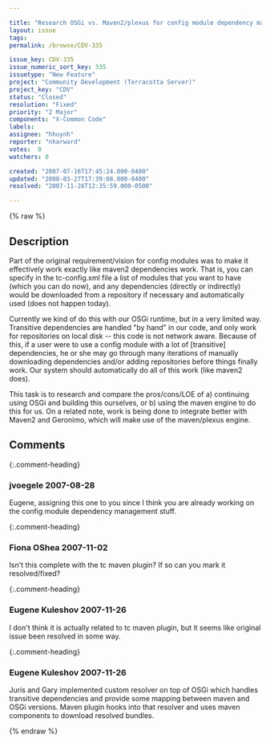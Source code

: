 ```yaml
---

title: "Research OSGi vs. Maven2/plexus for config module dependency management"
layout: issue
tags: 
permalink: /browse/CDV-335

issue_key: CDV-335
issue_numeric_sort_key: 335
issuetype: "New Feature"
project: "Community Development (Terracotta Server)"
project_key: "CDV"
status: "Closed"
resolution: "Fixed"
priority: "2 Major"
components: "X-Common Code"
labels: 
assignee: "hhuynh"
reporter: "nharward"
votes:  0
watchers: 0

created: "2007-07-16T17:45:24.000-0400"
updated: "2008-03-27T17:39:08.000-0400"
resolved: "2007-11-26T12:35:59.000-0500"

---
```




{% raw %}



## Description

<div markdown="1" class="description">

Part of the original requirement/vision for config modules was to make it effectively work exactly like maven2 dependencies work.  That is, you can specify in the tc-config.xml file a list of modules that you want to have (which you can do now), and any dependencies (directly or indirectly) would be downloaded from a repository if necessary and automatically used (does not happen today).

Currently we kind of do this with our OSGi runtime, but in a very limited way.  Transitive dependencies are handled "by hand" in our code, and only work for repositories on local disk -- this code is not network aware.  Because of this, if a user were to use a config module with a lot of [transitive] dependencies, he or she may go through many iterations of manually downloading dependencies and/or adding repositories before things finally work.  Our system should automatically do all of this work (like maven2 does).

This task is to research and compare the pros/cons/LOE of a) continuing using OSGi and building this ourselves, or b) using the maven engine to do this for us.  On a related note, work is being done to integrate better with Maven2 and Geronimo, which will make use of the maven/plexus engine.

</div>

## Comments


{:.comment-heading}
### **jvoegele** <span class="date">2007-08-28</span>

<div markdown="1" class="comment">

Eugene, assigning this one to you since I think you are already working on the config module dependency management stuff.

</div>


{:.comment-heading}
### **Fiona OShea** <span class="date">2007-11-02</span>

<div markdown="1" class="comment">

Isn't this complete with the tc maven plugin?  If so can you mark it resolved/fixed?

</div>


{:.comment-heading}
### **Eugene Kuleshov** <span class="date">2007-11-26</span>

<div markdown="1" class="comment">

I don't think it is actually related to tc maven plugin, but it seems like original issue been resolved in some way.

</div>


{:.comment-heading}
### **Eugene Kuleshov** <span class="date">2007-11-26</span>

<div markdown="1" class="comment">

Juris and Gary implemented custom resolver on top of OSGi which handles transitive dependencies and provide some mapping between maven and OSGi versions. Maven plugin hooks into that resolver and uses maven components to download resolved bundles.

</div>



{% endraw %}
